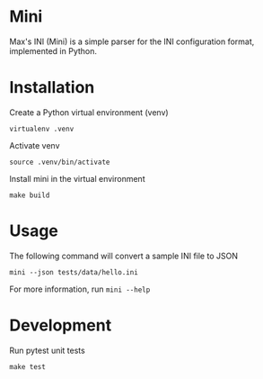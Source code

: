 # Mini

Max's INI (Mini) is a simple parser for the INI configuration format, implemented in Python.

# Installation

Create a Python virtual environment (venv)

```virtualenv .venv```

Activate venv

```source .venv/bin/activate```

Install mini in the virtual environment

```make build```

# Usage

The following command will convert a sample INI file to JSON

```mini --json tests/data/hello.ini```

For more information, run `mini --help`

# Development

Run pytest unit tests

```make test```
